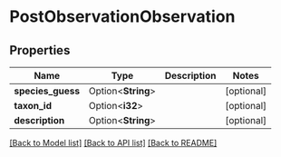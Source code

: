 # PostObservationObservation

## Properties

Name | Type | Description | Notes
------------ | ------------- | ------------- | -------------
**species_guess** | Option<**String**> |  | [optional]
**taxon_id** | Option<**i32**> |  | [optional]
**description** | Option<**String**> |  | [optional]

[[Back to Model list]](../README.md#documentation-for-models) [[Back to API list]](../README.md#documentation-for-api-endpoints) [[Back to README]](../README.md)


